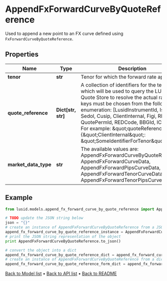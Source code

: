 # AppendFxForwardCurveByQuoteReference

Used to append a new point to an FX curve defined using `FxForwardCurveByQuoteReference`.

## Properties
Name | Type | Description | Notes
------------ | ------------- | ------------- | -------------
**tenor** | **str** | Tenor for which the forward rate applies. | 
**quote_reference** | **Dict[str, str]** | A collection of identifiers for the tenor, which will be used to query the LUSID Quote Store to resolve the actual rates.  The keys must be chosen from the following enumeration:  [LusidInstrumentId, Isin, Sedol, Cusip, ClientInternal, Figi, RIC, QuotePermId, REDCode, BBGId, ICECode].    For example:    \&quot;quoteReference\&quot;: {\&quot;ClientInternal\&quot;: \&quot;SomeIdentifierForTenor\&quot;} | 
**market_data_type** | **str** | The available values are: AppendFxForwardCurveByQuoteReference, AppendFxForwardCurveData, AppendFxForwardPipsCurveData, AppendFxForwardTenorCurveData, AppendFxForwardTenorPipsCurveData | 

## Example

```python
from lusid.models.append_fx_forward_curve_by_quote_reference import AppendFxForwardCurveByQuoteReference

# TODO update the JSON string below
json = "{}"
# create an instance of AppendFxForwardCurveByQuoteReference from a JSON string
append_fx_forward_curve_by_quote_reference_instance = AppendFxForwardCurveByQuoteReference.from_json(json)
# print the JSON string representation of the object
print AppendFxForwardCurveByQuoteReference.to_json()

# convert the object into a dict
append_fx_forward_curve_by_quote_reference_dict = append_fx_forward_curve_by_quote_reference_instance.to_dict()
# create an instance of AppendFxForwardCurveByQuoteReference from a dict
append_fx_forward_curve_by_quote_reference_form_dict = append_fx_forward_curve_by_quote_reference.from_dict(append_fx_forward_curve_by_quote_reference_dict)
```
[Back to Model list](../README.md#documentation-for-models) &#8226; [Back to API list](../README.md#documentation-for-api-endpoints) &#8226; [Back to README](../README.md)


